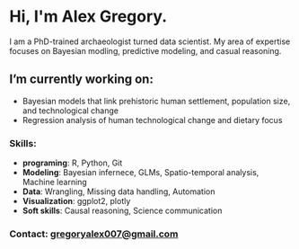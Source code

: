 # Hi, I'm Alex Gregory.
I am a PhD-trained archaeologist turned data scientist. My area of expertise focuses on Bayesian modling, predictive modeling, and casual reasoning.

## I’m currently working on:
- Bayesian models that link prehistoric human settlement, population size, and technological change
- Regression analysis of human technological change and dietary focus

### Skills:
- **programing**: R, Python, Git
- **Modeling**: Bayesian infernece, GLMs, Spatio-temporal analysis, Machine learning
- **Data**: Wrangling, Missing data handling, Automation
- **Visualization**: ggplot2, plotly
- **Soft skills**: Causal reasoning, Science communication


### Contact: gregoryalex007@gmail.com

<!--
**Agregory198/Agregory198** is a ✨ _special_ ✨ repository because its `README.md` (this file) appears on your GitHub profile.

Here are some ideas to get you started:

- 🔭 I’m currently working on:
- 🌱 I’m currently learning ...
- 👯 I’m looking to collaborate on ...
- 🤔 I’m looking for help with ...
- 💬 Ask me about ...
- 📫 How to reach me: ...
- 😄 Pronouns: ...
- ⚡ Fun fact: ...
-->
